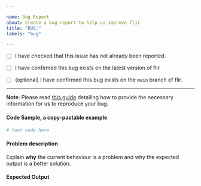 ```yaml
---

name: Bug Report
about: Create a bug report to help us improve flir
title: "BUG:"
labels: "bug"

---
```


- [ ] I have checked that this issue has not already been reported.

- [ ] I have confirmed this bug exists on the latest version of flir.

- [ ] (optional) I have confirmed this bug exists on the `main` branch of flir.

---

**Note**: Please read [this
guide](https://matthewrocklin.com/blog/work/2018/02/28/minimal-bug-reports) detailing
how to provide the necessary information for us to reproduce your bug.

#### Code Sample, a copy-pastable example

```python
# Your code here
```

#### Problem description

Explain **why** the current behaviour is a problem and why the expected output is a
better solution.

#### Expected Output
